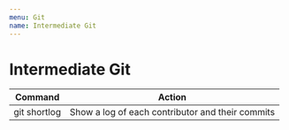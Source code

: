 ```yaml
---
menu: Git
name: Intermediate Git
---
```


# Intermediate Git

| Command      | Action                                           |
| ------------ | ------------------------------------------------ |
| git shortlog | Show a log of each contributor and their commits |
